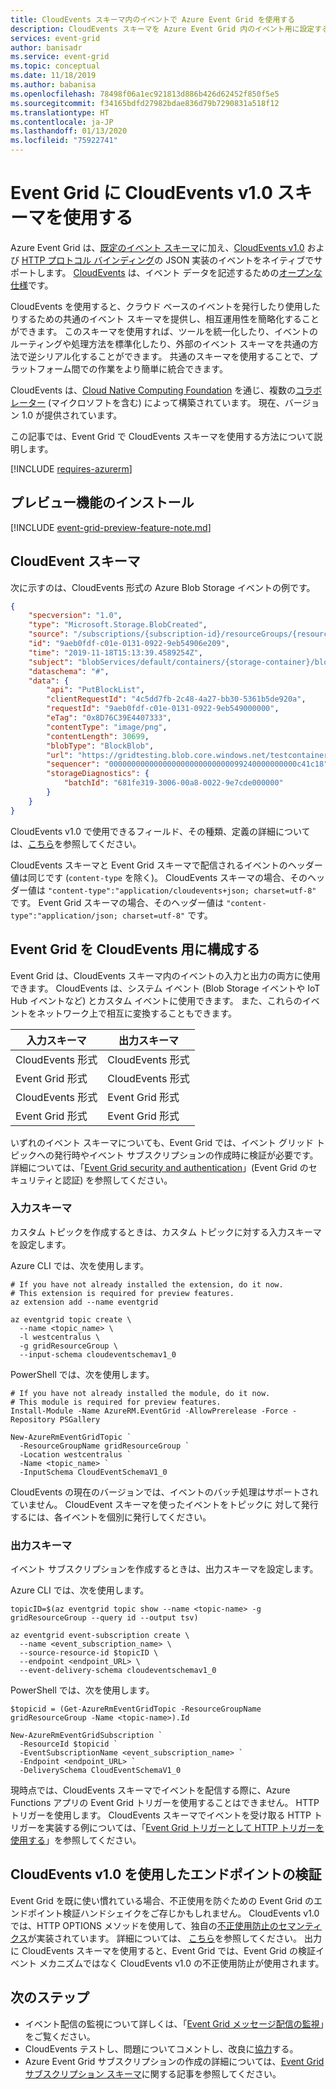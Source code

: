 ```yaml
---
title: CloudEvents スキーマ内のイベントで Azure Event Grid を使用する
description: CloudEvents スキーマを Azure Event Grid 内のイベント用に設定する方法について説明します。
services: event-grid
author: banisadr
ms.service: event-grid
ms.topic: conceptual
ms.date: 11/18/2019
ms.author: babanisa
ms.openlocfilehash: 78498f06a1ec921813d886b426d62452f850f5e5
ms.sourcegitcommit: f34165bdfd27982bdae836d79b7290831a518f12
ms.translationtype: HT
ms.contentlocale: ja-JP
ms.lasthandoff: 01/13/2020
ms.locfileid: "75922741"
---
```

# <a name="use-cloudevents-v10-schema-with-event-grid"></a>Event Grid に CloudEvents v1.0 スキーマを使用する

Azure Event Grid は、[既定のイベント スキーマ](event-schema.md)に加え、[CloudEvents v1.0](https://github.com/cloudevents/spec/blob/v1.0/json-format.md) および [HTTP プロトコル バインディング](https://github.com/cloudevents/spec/blob/v1.0/http-protocol-binding.md)の JSON 実装のイベントをネイティブでサポートします。 [CloudEvents](https://cloudevents.io/) は、イベント データを記述するための[オープンな仕様](https://github.com/cloudevents/spec/blob/v1.0/spec.md)です。

CloudEvents を使用すると、クラウド ベースのイベントを発行したり使用したりするための共通のイベント スキーマを提供し、相互運用性を簡略化することができます。 このスキーマを使用すれば、ツールを統一化したり、イベントのルーティングや処理方法を標準化したり、外部のイベント スキーマを共通の方法で逆シリアル化することができます。 共通のスキーマを使用することで、プラットフォーム間での作業をより簡単に統合できます。

CloudEvents は、[Cloud Native Computing Foundation](https://www.cncf.io/) を通じ、複数の[コラボレーター](https://github.com/cloudevents/spec/blob/master/community/contributors.md) (マイクロソフトを含む) によって構築されています。 現在、バージョン 1.0 が提供されています。

この記事では、Event Grid で CloudEvents スキーマを使用する方法について説明します。

[!INCLUDE [requires-azurerm](../../includes/requires-azurerm.md)]

## <a name="install-preview-feature"></a>プレビュー機能のインストール

[!INCLUDE [event-grid-preview-feature-note.md](../../includes/event-grid-preview-feature-note.md)]

## <a name="cloudevent-schema"></a>CloudEvent スキーマ

次に示すのは、CloudEvents 形式の Azure Blob Storage イベントの例です。

``` JSON
{
    "specversion": "1.0",
    "type": "Microsoft.Storage.BlobCreated",  
    "source": "/subscriptions/{subscription-id}/resourceGroups/{resource-group}/providers/Microsoft.Storage/storageAccounts/{storage-account}",
    "id": "9aeb0fdf-c01e-0131-0922-9eb54906e209",
    "time": "2019-11-18T15:13:39.4589254Z",
    "subject": "blobServices/default/containers/{storage-container}/blobs/{new-file}",
    "dataschema": "#",
    "data": {
        "api": "PutBlockList",
        "clientRequestId": "4c5dd7fb-2c48-4a27-bb30-5361b5de920a",
        "requestId": "9aeb0fdf-c01e-0131-0922-9eb549000000",
        "eTag": "0x8D76C39E4407333",
        "contentType": "image/png",
        "contentLength": 30699,
        "blobType": "BlockBlob",
        "url": "https://gridtesting.blob.core.windows.net/testcontainer/{new-file}",
        "sequencer": "000000000000000000000000000099240000000000c41c18",
        "storageDiagnostics": {
            "batchId": "681fe319-3006-00a8-0022-9e7cde000000"
        }
    }
}
```

CloudEvents v1.0 で使用できるフィールド、その種類、定義の詳細については、[こちら](https://github.com/cloudevents/spec/blob/v1.0/spec.md#required-attributes)を参照してください。

CloudEvents スキーマと Event Grid スキーマで配信されるイベントのヘッダー値は同じです (`content-type` を除く)。 CloudEvents スキーマの場合、そのヘッダー値は `"content-type":"application/cloudevents+json; charset=utf-8"` です。 Event Grid スキーマの場合、そのヘッダー値は `"content-type":"application/json; charset=utf-8"` です。

## <a name="configure-event-grid-for-cloudevents"></a>Event Grid を CloudEvents 用に構成する

Event Grid は、CloudEvents スキーマ内のイベントの入力と出力の両方に使用できます。 CloudEvents は、システム イベント (Blob Storage イベントや IoT Hub イベントなど) とカスタム イベントに使用できます。 また、これらのイベントをネットワーク上で相互に変換することもできます。


| 入力スキーマ       | 出力スキーマ
|--------------------|---------------------
| CloudEvents 形式 | CloudEvents 形式
| Event Grid 形式  | CloudEvents 形式
| CloudEvents 形式 | Event Grid 形式
| Event Grid 形式  | Event Grid 形式

いずれのイベント スキーマについても、Event Grid では、イベント グリッド トピックへの発行時やイベント サブスクリプションの作成時に検証が必要です。 詳細については、「[Event Grid security and authentication](security-authentication.md)」(Event Grid のセキュリティと認証) を参照してください。

### <a name="input-schema"></a>入力スキーマ

カスタム トピックを作成するときは、カスタム トピックに対する入力スキーマを設定します。

Azure CLI では、次を使用します。

```azurecli-interactive
# If you have not already installed the extension, do it now.
# This extension is required for preview features.
az extension add --name eventgrid

az eventgrid topic create \
  --name <topic_name> \
  -l westcentralus \
  -g gridResourceGroup \
  --input-schema cloudeventschemav1_0
```

PowerShell では、次を使用します。

```azurepowershell-interactive
# If you have not already installed the module, do it now.
# This module is required for preview features.
Install-Module -Name AzureRM.EventGrid -AllowPrerelease -Force -Repository PSGallery

New-AzureRmEventGridTopic `
  -ResourceGroupName gridResourceGroup `
  -Location westcentralus `
  -Name <topic_name> `
  -InputSchema CloudEventSchemaV1_0
```

CloudEvents の現在のバージョンでは、イベントのバッチ処理はサポートされていません。 CloudEvent スキーマを使ったイベントをトピックに 対して発行するには、各イベントを個別に発行してください。

### <a name="output-schema"></a>出力スキーマ

イベント サブスクリプションを作成するときは、出力スキーマを設定します。

Azure CLI では、次を使用します。

```azurecli-interactive
topicID=$(az eventgrid topic show --name <topic-name> -g gridResourceGroup --query id --output tsv)

az eventgrid event-subscription create \
  --name <event_subscription_name> \
  --source-resource-id $topicID \
  --endpoint <endpoint_URL> \
  --event-delivery-schema cloudeventschemav1_0
```

PowerShell では、次を使用します。
```azurepowershell-interactive
$topicid = (Get-AzureRmEventGridTopic -ResourceGroupName gridResourceGroup -Name <topic-name>).Id

New-AzureRmEventGridSubscription `
  -ResourceId $topicid `
  -EventSubscriptionName <event_subscription_name> `
  -Endpoint <endpoint_URL> `
  -DeliverySchema CloudEventSchemaV1_0
```

 現時点では、CloudEvents スキーマでイベントを配信する際に、Azure Functions アプリの Event Grid トリガーを使用することはできません。 HTTP トリガーを使用します。 CloudEvents スキーマでイベントを受け取る HTTP トリガーを実装する例については、「[Event Grid トリガーとして HTTP トリガーを使用する](../azure-functions/functions-bindings-event-grid.md#use-an-http-trigger-as-an-event-grid-trigger)」を参照してください。

 ## <a name="endpoint-validation-with-cloudevents-v10"></a>CloudEvents v1.0 を使用したエンドポイントの検証

Event Grid を既に使い慣れている場合、不正使用を防ぐための Event Grid のエンドポイント検証ハンドシェイクをご存じかもしれません。 CloudEvents v1.0 では、HTTP OPTIONS メソッドを使用して、独自の[不正使用防止のセマンティクス](security-authentication.md#webhook-event-delivery)が実装されています。 詳細については、 [こちら](https://github.com/cloudevents/spec/blob/v1.0/http-webhook.md#4-abuse-protection)を参照してください。 出力に CloudEvents スキーマを使用すると、Event Grid では、Event Grid の検証イベント メカニズムではなく CloudEvents v1.0 の不正使用防止が使用されます。

## <a name="next-steps"></a>次のステップ

* イベント配信の監視について詳しくは、「[Event Grid メッセージ配信の監視](monitor-event-delivery.md)」をご覧ください。
* CloudEvents テストし、問題についてコメントし、改良に[協力](https://github.com/cloudevents/spec/blob/master/CONTRIBUTING.md)する。
* Azure Event Grid サブスクリプションの作成の詳細については、[Event Grid サブスクリプション スキーマ](subscription-creation-schema.md)に関する記事を参照してください。
